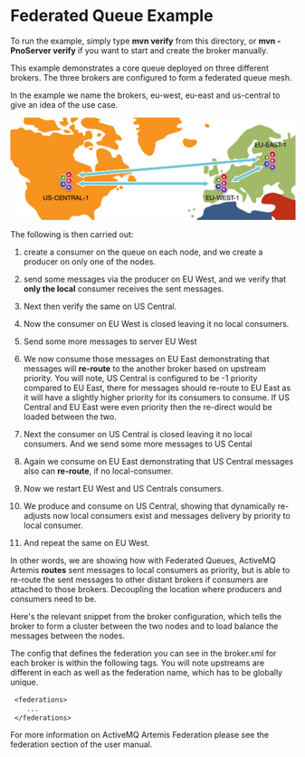 # Federated Queue Example

To run the example, simply type **mvn verify** from this directory, or **mvn -PnoServer verify** if you want to start and create the broker manually.

This example demonstrates a core queue deployed on three different brokers. The three brokers are configured to form a federated queue mesh.

In the example we name the brokers, eu-west, eu-east and us-central to give an idea of the use case.

![EU West, EU East and US Central Diagram](eu-west-east-us-central.png)

The following is then carried out:

1. create a consumer on the queue on each node, and we create a producer on only one of the nodes.

2. send some messages via the producer on EU West, and we verify that **only the local** consumer receives the sent messages.

3. Next then verify the same on US Central.

4. Now the consumer on EU West is closed leaving it no local consumers.

5. Send some more messages to server EU West

6. We now consume those messages on EU East demonstrating that messages will **re-route** to the another broker based on upstream priority. You will note, US Central is configured to be -1 priority compared to EU East, 
there for messages should re-route to EU East as it will have a slightly higher priority for its consumers to consume.
If US Central and EU East were even priority then the re-direct would be loaded between the two.

7. Next the consumer on US Central is closed leaving it no local consumers. And we send some more messages to US Cental

8. Again we consume on EU East demonstrating that US Central messages also can **re-route**, if no local-consumer.

9. Now we restart EU West and US Centrals consumers.

10. We produce and consume on US Central, showing that dynamically re-adjusts now local consumers exist and messages delivery by priority to local consumer.

11. And repeat the same on EU West.


In other words, we are showing how with Federated Queues, ActiveMQ Artemis **routes**  sent messages to local consumers as priority, but is able to re-route the sent messages to other distant brokers if consumers are attached to those brokers. Decoupling the location where producers and consumers need to be.

Here's the relevant snippet from the broker configuration, which tells the broker to form a cluster between the two nodes and to load balance the messages between the nodes.

The config that defines the federation you can see in the broker.xml for each broker is within the following tags. You will note upstreams are different in each as well as the federation name, which has to be globally unique.

```
 <federations>
    ...
 </federations>
```


For more information on ActiveMQ Artemis Federation please see the federation section of the user manual.